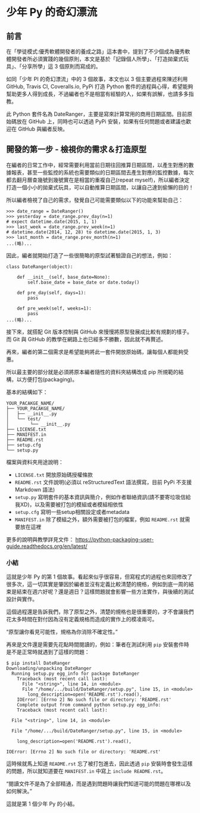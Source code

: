 # 少年 Py 的奇幻漂流

## 前言

在「學徒模式:優秀軟體開發者的養成之路」這本書中，提到了不少個成為優秀軟體開發者所必須實踐的幾個原則，本文是基於「記錄個人所學」、「打造拋棄式玩具」、「分享所學」這 3 個原則而寫成的。

如同「少年 PI 的奇幻漂流」中的 3 個故事，本文也以 3 個主要過程來陳述利用 GitHub, Travis CI, Coveralls.io, PyPi 打造 Python 套件的過程與心得，希望能夠幫助更多人得到成長，不過編者也不是相當有經驗的人，如果有誤解，也請多多指教。

此 Python 套件名為 DateRanger，主要是寫來計算常用的商用日期區間。目前原始碼放在 GitHub 上，同時也可以透過 PyPi 安裝，如果有任何問題或者建議也歡迎在 GitHub 與編者反映。

## 開發的第一步 - 檢視你的需求＆打造原型

在編者的日常工作中，經常需要利用當前日期往回推算日期區間，以產生對應的數據報表，甚至一些監控的系統也需要類似的日期區間去產生對應的監控數據，每次都去翻月曆查幾號到幾號實在是相當的重複自己(repeat myself)，所以編者決定打造一個小小的拋棄式玩具，可以自動推算日期區間，以讓自己達到偷懶的目的！

所以編者檢視了自己的需求，發覺自己可能需要類似以下的功能來幫助自己：

```
>>> date_range = DateRanger()
>>> yesterday = date_range.prev_day(n=1)
# expect datetime.date(2015, 1, 1)
>>> last_week = date_range.prev_week(n=1)
# datetime.date(2014, 12, 28) to datetime.date(2015, 1, 3)
>>> last_month = date_range.prev_month(n=1)
...(略)...
```

因此，編者就開始打造了一些很簡略的原型試著驗證自己的想法，例如：

```
class DateRanger(object):

    def __init__(self, base_date=None):
        self.base_date = base_date or date.today()
    
    def pre_day(self, days=1):
        pass

    def pre_week(self, weeks=1):
        pass
...(略)...
```

接下來，就搭配 Git 版本控制與 GitHub 來慢慢將原型發展成比較有規劃的樣子。而 Git 與 GitHub 的教學在網路上也已經多不勝數，因此就不再贅述。

再來，編者的第二個需求是希望能夠將此一套件開放原始碼，讓每個人都能夠受惠。

所以最主要的部分就是必須將原本編者隨性的資料夾結構改成 pip 所規範的結構，以方便打包(packaging)。

基本的結構如下：

```
YOUR_PACAKGE_NAME/
├── YOUR_PACAKGE_NAME/
│   ├── __init__.py
│   └── test/
│        └── __init__.py
├── LICENSE.txt
├── MANIFEST.in
├── README.rst
├── setup.cfg
└── setup.py
```

檔案與資料夾用途說明：

* `LICENSE.txt` 開放原始碼授權條款
* `README.rst` 文件說明(必須以 reStructuredText 語法撰寫，目前 PyPi 不支援 Markdown 語法)
* `setup.py` 寫明套件的基本資訊與簡介，例如作者聯絡資訊(請不要寄垃圾信給我XD)，以及需要被打包的模組或者模組相依性
* `setup.cfg` 寫明一些setup相關設定或者metadata
* `MANIFEST.in` 除了模組之外，額外需要被打包的檔案，例如 `README.rst` 就需要放在這裡

更多的說明與教學詳見文件： <https://python-packaging-user-guide.readthedocs.org/en/latest/>

### 小結

這就是少年 Py 的第 1 個故事。看起來似乎很容易，但寫程式的過程也來回修改了很多次，這一切其實是肇因於編者並沒有定義比較清楚的規格，例如到底一周的結束是結束在週六好呢？還是週日？這樣問題就會影響一些方法實作，與後續的測試設計與實作。

這個過程還是告訴我們，除了原型之外，清楚的規格也是很重要的，才不會讓我們花太多時間在對付因為沒有定義規格而造成的實作上的模凌兩可。

“原型讓你看見可能性，規格為你消除不確定性。”

再來是文件還是需要先花點時間閱讀的，例如：筆者在測試利用 `pip` 安裝套件時是不是正常時就遇到了這樣的問題：

```
$ pip install DateRanger
Downloading/unpacking DateRanger
  Running setup.py egg_info for package DateRanger
    Traceback (most recent call last):
      File "<string>", line 14, in <module>
      File "/home/.../build/DateRanger/setup.py", line 15, in <module>
        long_description=open('README.rst').read(),
    IOError: [Errno 2] No such file or directory: 'README.rst'
    Complete output from command python setup.py egg_info:
    Traceback (most recent call last):

  File "<string>", line 14, in <module>

  File "/home/.../build/DateRanger/setup.py", line 15, in <module>

    long_description=open('README.rst').read(),

IOError: [Errno 2] No such file or directory: 'README.rst'
```

這時候就馬上知道 `README.rst` 忘了被打包進去，因此透過 `pip` 安裝時會發生這樣的問題，所以就知道要在 `MANIFEST.in` 中寫上 `include README.rst`。

“閱讀文件不是為了全部精通，而是遇到問題時讓我們知道可能的問題在哪裡以及如何解決。”

這就是第 1 個少年 Py 的小結。
